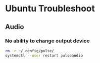 # Ubuntu Troubleshoot

## Audio

### No ability to change output device
```sh
rm -r ~/.config/pulse/
systemctl --user restart pulseaudio
```
